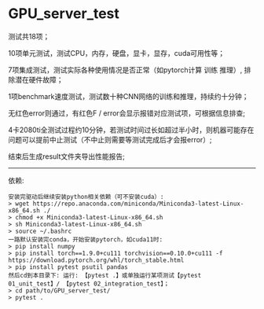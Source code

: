# GPU_server_test

测试共18项；

10项单元测试，测试CPU，内存，硬盘，显卡，显存，cuda可用性等；

7项集成测试，测试实际各种使用情况是否正常（如pytorch计算 训练 推理）, 排除潜在硬件故障；

1项benchmark速度测试，测试数十种CNN网络的训练和推理，持续约十分钟；

无红色error则通过，有红色F / error会显示报错对应测试项，可根据信息排查; 

4卡2080ti全测试过程约10分钟，若测试时间过长如超过半小时，则机器可能存在问题可以提前中止测试（不中止则需要等测试完成后才会报error）;

结束后生成result文件夹导出性能报告;

--------------------------------------------------------------

依赖:
```
安装完驱动后继续安装python相关依赖（可不安装cuda）:
> wget https://repo.anaconda.com/miniconda/Miniconda3-latest-Linux-x86_64.sh ./
> chmod +x Miniconda3-latest-Linux-x86_64.sh
> sh Miniconda3-latest-Linux-x86_64.sh
> source ~/.bashrc
一路默认安装完conda，开始安装pytorch，如cuda11时:
> pip install numpy
> pip install torch==1.9.0+cu111 torchvision==0.10.0+cu111 -f https://download.pytorch.org/whl/torch_stable.html
> pip install pytest psutil pandas
然后cd到本目录下: 运行: 【pytest .】或单独运行某项测试【pytest 01_unit_test】/ 【pytest 02_integration_test】；
> cd path/to/GPU_server_test/ 
> pytest .
```
